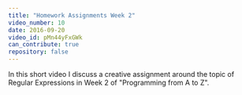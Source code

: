 ```yaml
---
title: "Homework Assignments Week 2"
video_number: 10
date: 2016-09-20
video_id: pMn44yFxGWk
can_contribute: true
repository: false
---
```


In this short video I discuss a creative assignment around the topic of Regular Expressions in Week 2 of "Programming from A to Z".
